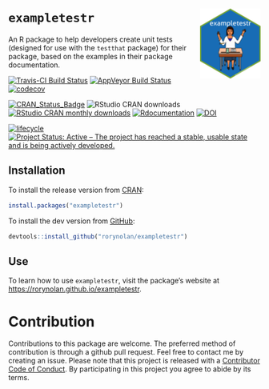 
# `exampletestr` <img src="man/figures/logo.png" align="right" height=140/>

An R package to help developers create unit tests (designed for use with
the `testthat` package) for their package, based on the examples in
their package documentation.

[![Travis-CI Build
Status](https://travis-ci.org/rorynolan/exampletestr.svg?branch=master)](https://travis-ci.org/rorynolan/exampletestr)
[![AppVeyor Build
Status](https://ci.appveyor.com/api/projects/status/github/rorynolan/exampletestr?branch=master&svg=true)](https://ci.appveyor.com/project/rorynolan/exampletestr)
[![codecov](https://codecov.io/gh/rorynolan/exampletestr/branch/master/graph/badge.svg)](https://codecov.io/gh/rorynolan/exampletestr)

[![CRAN\_Status\_Badge](http://www.r-pkg.org/badges/version/exampletestr)](https://cran.r-project.org/package=exampletestr)
![RStudio CRAN
downloads](http://cranlogs.r-pkg.org/badges/grand-total/exampletestr)
[![RStudio CRAN monthly
downloads](http://cranlogs.r-pkg.org/badges/exampletestr)](https://cran.r-project.org/package=exampletestr)
[![Rdocumentation](http://www.rdocumentation.org/badges/version/exampletestr)](http://www.rdocumentation.org/packages/exampletestr)
[![DOI](https://zenodo.org/badge/82205896.svg)](https://zenodo.org/badge/latestdoi/82205896)

[![lifecycle](https://img.shields.io/badge/lifecycle-stable-brightgreen.svg)](https://www.tidyverse.org/lifecycle/#stable)
[![Project Status: Active – The project has reached a stable, usable
state and is being actively
developed.](http://www.repostatus.org/badges/latest/active.svg)](http://www.repostatus.org/#active)

## Installation

To install the release version from
[CRAN](https://cran.r-project.org/package=exampletestr):

``` r
install.packages("exampletestr")
```

To install the dev version from
[GitHub](https://www.github.com/rorynolan/exampletestr):

``` r
devtools::install_github("rorynolan/exampletestr")
```

## Use

To learn how to use `exampletestr`, visit the package’s website at
<https://rorynolan.github.io/exampletestr>.

# Contribution

Contributions to this package are welcome. The preferred method of
contribution is through a github pull request. Feel free to contact me
by creating an issue. Please note that this project is released with a
[Contributor Code of Conduct](CONDUCT.md). By participating in this
project you agree to abide by its terms.
